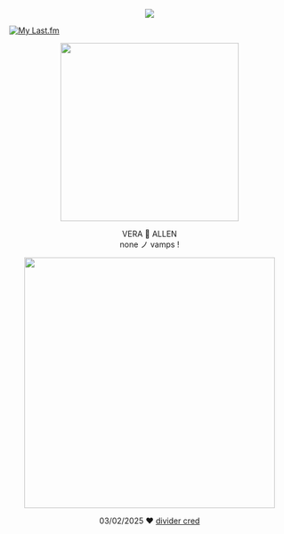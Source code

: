 <p align="center"> <img src="https://komarev.com/ghpvc/?username=aoyagiis&label=preyed_upon_✧&style=plastic&color=780606" </p>

[![My Last.fm](https://lastfm-recently-played.vercel.app/api?user=meltdwn&count=1&show_user=header&header_size=normal_stats_only&loved=true&loved_style=2&width=1000)](https://www.last.fm/user/meltdwn)

<p align="center"> <img src="https://i.postimg.cc/J0H4PH90/kzh.png" width="320" </p> 

 <p align="center"> VERA 🍷 ALLEN <br> none ノ vamps !

 <p align="center"> <img src="https://i.postimg.cc/9XsGVdXx/sakamina.png" width="450" </p>

 <div align="center">

03/02/2025 ❤️ [divider cred](https://www.tumblr.com/selysie/771364890058309632/%EA%A3%96-%E3%85%A4banner-masks-again-%F0%93%88%92?source=share)
